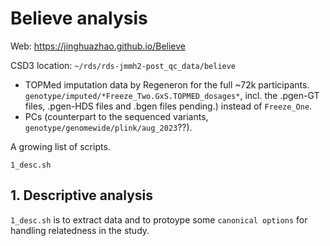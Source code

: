 # Believe analysis

Web: <https://jinghuazhao.github.io/Believe>

CSD3 location: `~/rds/rds-jmmh2-post_qc_data/believe`

- TOPMed imputation data by Regeneron for the full ~72k participants. `genotype/imputed/*Freeze_Two.GxS.TOPMED_dosages*`, incl. the .pgen-GT files, .pgen-HDS files and .bgen files pending.) instead of `Freeze_One`.
- PCs (counterpart to the sequenced variants, `genotype/genomewide/plink/aug_2023`??).

A growing list of scripts.

```
1_desc.sh
```

## 1. Descriptive analysis

`1_desc.sh` is to extract data and to protoype some `canonical options` for handling relatedness in the study.
